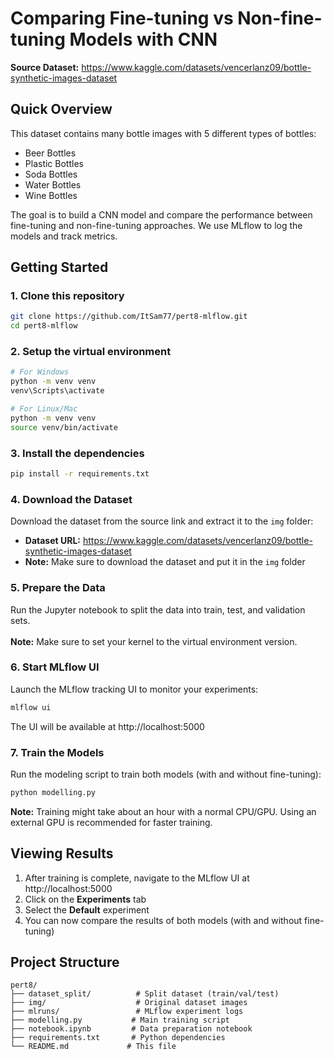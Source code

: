 # Comparing Fine-tuning vs Non-fine-tuning Models with CNN

**Source Dataset:** https://www.kaggle.com/datasets/vencerlanz09/bottle-synthetic-images-dataset

## Quick Overview

This dataset contains many bottle images with 5 different types of bottles:
- Beer Bottles
- Plastic Bottles  
- Soda Bottles
- Water Bottles
- Wine Bottles

The goal is to build a CNN model and compare the performance between fine-tuning and non-fine-tuning approaches. We use MLflow to log the models and track metrics.

## Getting Started

### 1. Clone this repository
```bash
git clone https://github.com/ItSam77/pert8-mlflow.git
cd pert8-mlflow
```

### 2. Setup the virtual environment
```bash
# For Windows
python -m venv venv
venv\Scripts\activate

# For Linux/Mac
python -m venv venv
source venv/bin/activate
```

### 3. Install the dependencies
```bash
pip install -r requirements.txt
```

### 4. Download the Dataset
Download the dataset from the source link and extract it to the `img` folder:
- **Dataset URL:** https://www.kaggle.com/datasets/vencerlanz09/bottle-synthetic-images-dataset
- **Note:** Make sure to download the dataset and put it in the `img` folder

### 5. Prepare the Data
Run the Jupyter notebook to split the data into train, test, and validation sets. \
<br>
**Note:** Make sure to set your kernel to the virtual environment version.

### 6. Start MLflow UI
Launch the MLflow tracking UI to monitor your experiments:
```bash
mlflow ui
```
The UI will be available at http://localhost:5000

### 7. Train the Models
Run the modeling script to train both models (with and without fine-tuning):
```bash
python modelling.py
```

**Note:** Training might take about an hour with a normal CPU/GPU. Using an external GPU is recommended for faster training.

## Viewing Results

1. After training is complete, navigate to the MLflow UI at http://localhost:5000
2. Click on the **Experiments** tab
3. Select the **Default** experiment
4. You can now compare the results of both models (with and without fine-tuning)

## Project Structure

```
pert8/
├── dataset_split/          # Split dataset (train/val/test)
├── img/                    # Original dataset images
├── mlruns/                 # MLflow experiment logs
├── modelling.py           # Main training script
├── notebook.ipynb         # Data preparation notebook
├── requirements.txt       # Python dependencies
└── README.md             # This file
```